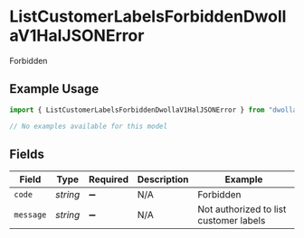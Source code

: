 # ListCustomerLabelsForbiddenDwollaV1HalJSONError

Forbidden

## Example Usage

```typescript
import { ListCustomerLabelsForbiddenDwollaV1HalJSONError } from "dwolla/models/errors";

// No examples available for this model
```

## Fields

| Field                                  | Type                                   | Required                               | Description                            | Example                                |
| -------------------------------------- | -------------------------------------- | -------------------------------------- | -------------------------------------- | -------------------------------------- |
| `code`                                 | *string*                               | :heavy_minus_sign:                     | N/A                                    | Forbidden                              |
| `message`                              | *string*                               | :heavy_minus_sign:                     | N/A                                    | Not authorized to list customer labels |